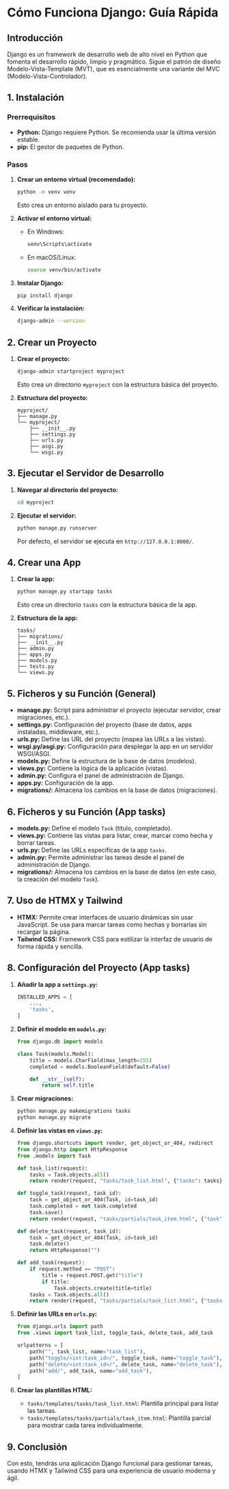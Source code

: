 # Cómo Funciona Django: Guía Rápida

## Introducción

Django es un framework de desarrollo web de alto nivel en Python que fomenta el desarrollo rápido, limpio y pragmático. Sigue el patrón de diseño Modelo-Vista-Template (MVT), que es esencialmente una variante del MVC (Modelo-Vista-Controlador).

## 1. Instalación

### Prerrequisitos

*   **Python:** Django requiere Python. Se recomienda usar la última versión estable.
*   **pip:** El gestor de paquetes de Python.

### Pasos

1.  **Crear un entorno virtual (recomendado):**

    ```bash
    python -m venv venv
    ```

    Esto crea un entorno aislado para tu proyecto.
2.  **Activar el entorno virtual:**

    *   En Windows:

        ```bash
        venv\Scripts\activate
        ```

    *   En macOS/Linux:

        ```bash
        source venv/bin/activate
        ```
3.  **Instalar Django:**

    ```bash
    pip install django
    ```
4.  **Verificar la instalación:**

    ```bash
    django-admin --version
    ```

## 2. Crear un Proyecto

1.  **Crear el proyecto:**

    ```bash
    django-admin startproject myproject
    ```

    Esto crea un directorio `myproject` con la estructura básica del proyecto.
2.  **Estructura del proyecto:**

    ```
    myproject/
    ├── manage.py
    └── myproject/
        ├── __init__.py
        ├── settings.py
        ├── urls.py
        ├── asgi.py
        └── wsgi.py
    ```

## 3. Ejecutar el Servidor de Desarrollo

1.  **Navegar al directorio del proyecto:**

    ```bash
    cd myproject
    ```
2.  **Ejecutar el servidor:**

    ```bash
    python manage.py runserver
    ```

    Por defecto, el servidor se ejecuta en `http://127.0.0.1:8000/`.

## 4. Crear una App

1.  **Crear la app:**

    ```bash
    python manage.py startapp tasks
    ```

    Esto crea un directorio `tasks` con la estructura básica de la app.
2.  **Estructura de la app:**

    ```
    tasks/
    ├── migrations/
    ├── __init__.py
    ├── admin.py
    ├── apps.py
    ├── models.py
    ├── tests.py
    └── views.py
    ```

## 5. Ficheros y su Función (General)

*   **manage.py:** Script para administrar el proyecto (ejecutar servidor, crear migraciones, etc.).
*   **settings.py:** Configuración del proyecto (base de datos, apps instaladas, middleware, etc.).
*   **urls.py:** Define las URL del proyecto (mapea las URLs a las vistas).
*   **wsgi.py/asgi.py:** Configuración para desplegar la app en un servidor WSGI/ASGI.
*   **models.py:** Define la estructura de la base de datos (modelos).
*   **views.py:** Contiene la lógica de la aplicación (vistas).
*   **admin.py:** Configura el panel de administración de Django.
*   **apps.py:** Configuración de la app.
*   **migrations/:** Almacena los cambios en la base de datos (migraciones).

## 6. Ficheros y su Función (App tasks)

*   **models.py:** Define el modelo `Task` (título, completado).
*   **views.py:** Contiene las vistas para listar, crear, marcar como hecha y borrar tareas.
*   **urls.py:** Define las URLs específicas de la app `tasks`.
*   **admin.py:** Permite administrar las tareas desde el panel de administración de Django.
*   **migrations/:** Almacena los cambios en la base de datos (en este caso, la creación del modelo `Task`).

## 7. Uso de HTMX y Tailwind

*   **HTMX:** Permite crear interfaces de usuario dinámicas sin usar JavaScript. Se usa para marcar tareas como hechas y borrarlas sin recargar la página.
*   **Tailwind CSS:** Framework CSS para estilizar la interfaz de usuario de forma rápida y sencilla.

## 8. Configuración del Proyecto (App tasks)

1.  **Añadir la app a `settings.py`:**

    ```python
    INSTALLED_APPS = [
        ...,
        'tasks',
    ]
    ```

2.  **Definir el modelo en `models.py`:**

    ```python
    from django.db import models

    class Task(models.Model):
        title = models.CharField(max_length=255)
        completed = models.BooleanField(default=False)

        def __str__(self):
            return self.title
    ```
3.  **Crear migraciones:**

    ```bash
    python manage.py makemigrations tasks
    python manage.py migrate
    ```
4.  **Definir las vistas en `views.py`:**

    ```python
    from django.shortcuts import render, get_object_or_404, redirect
    from django.http import HttpResponse
    from .models import Task

    def task_list(request):
        tasks = Task.objects.all()
        return render(request, "tasks/task_list.html", {"tasks": tasks})

    def toggle_task(request, task_id):
        task = get_object_or_404(Task, id=task_id)
        task.completed = not task.completed
        task.save()
        return render(request, "tasks/partials/task_item.html", {"task": task})

    def delete_task(request, task_id):
        task = get_object_or_404(Task, id=task_id)
        task.delete()
        return HttpResponse("")

    def add_task(request):
        if request.method == "POST":
            title = request.POST.get("title")
            if title:
                Task.objects.create(title=title)
        tasks = Task.objects.all()
        return render(request, "tasks/partials/task_list.html", {"tasks": tasks})
    ```

5.  **Definir las URLs en `urls.py`:**

    ```python
    from django.urls import path
    from .views import task_list, toggle_task, delete_task, add_task

    urlpatterns = [
        path("", task_list, name="task_list"),
        path("toggle/<int:task_id>/", toggle_task, name="toggle_task"),
        path("delete/<int:task_id>/", delete_task, name="delete_task"),
        path("add/", add_task, name="add_task"),
    ]
    ```

6.  **Crear las plantillas HTML:**

    *   `tasks/templates/tasks/task_list.html`: Plantilla principal para listar las tareas.
    *   `tasks/templates/tasks/partials/task_item.html`: Plantilla parcial para mostrar cada tarea individualmente.

## 9. Conclusión

Con esto, tendrás una aplicación Django funcional para gestionar tareas, usando HTMX y Tailwind CSS para una experiencia de usuario moderna y ágil.